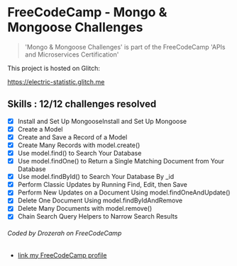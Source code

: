 # FreeCodeCamp - Mongo & Mongoose Challenges

> 'Mongo & Mongoose Challenges' is part of the FreeCodeCamp 'APIs and Microservices Certification'

This project is hosted on Glitch:

https://electric-statistic.glitch.me

## Skills : 12/12 challenges resolved

- [x] Install and Set Up MongooseInstall and Set Up Mongoose
- [x] Create a Model
- [x] Create and Save a Record of a Model
- [x] Create Many Records with model.create()
- [x] Use model.find() to Search Your Database
- [x] Use model.findOne() to Return a Single Matching Document from Your Database
- [x] Use model.findById() to Search Your Database By _id
- [x] Perform Classic Updates by Running Find, Edit, then Save
- [x] Perform New Updates on a Document Using model.findOneAndUpdate()
- [x] Delete One Document Using model.findByIdAndRemove
- [x] Delete Many Documents with model.remove()
- [x] Chain Search Query Helpers to Narrow Search Results

###### Coded by Drozerah on FreeCodeCamp

* [link my FreeCodeCamp profile](https://www.freecodecamp.org/drozerah)